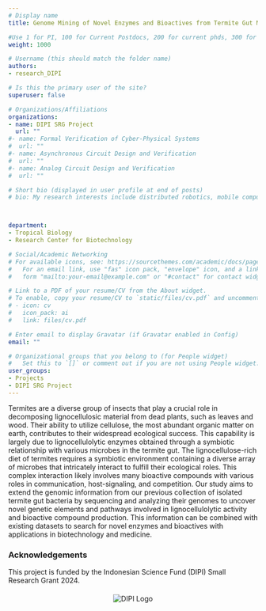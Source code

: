 ```yaml
---
# Display name
title: Genome Mining of Novel Enzymes and Bioactives from Termite Gut Microbes

#Use 1 for PI, 100 for Current Postdocs, 200 for current phds, 300 for current masters, 400 for current undergrads, 800 for alum postdocs, 810 for alum phds, 820 for alum masters, and 830 for alum undergrads, 900 for tools, 1000 for projects, 900 for tools, 1000 for projects
weight: 1000

# Username (this should match the folder name)
authors:
- research_DIPI

# Is this the primary user of the site?
superuser: false

# Organizations/Affiliations
organizations:
- name: DIPI SRG Project
  url: ""
#- name: Formal Verification of Cyber-Physical Systems
#  url: ""
#- name: Asynchronous Circuit Design and Verification
#  url: ""
#- name: Analog Circuit Design and Verification
#  url: ""

# Short bio (displayed in user profile at end of posts)
# bio: My research interests include distributed robotics, mobile computing and programmable matter.



department:
- Tropical Biology
- Research Center for Biotechnology

# Social/Academic Networking
# For available icons, see: https://sourcethemes.com/academic/docs/page-builder/#icons
#   For an email link, use "fas" icon pack, "envelope" icon, and a link in the
#   form "mailto:your-email@example.com" or "#contact" for contact widget.

# Link to a PDF of your resume/CV from the About widget.
# To enable, copy your resume/CV to `static/files/cv.pdf` and uncomment the lines below.
# - icon: cv
#   icon_pack: ai
#   link: files/cv.pdf

# Enter email to display Gravatar (if Gravatar enabled in Config)
email: ""

# Organizational groups that you belong to (for People widget)
#   Set this to `[]` or comment out if you are not using People widget.
user_groups:
- Projects
- DIPI SRG Project
---
```


Termites are a diverse group of insects that play a crucial role in decomposing lignocellulosic material from dead plants, such as leaves and wood. Their ability to utilize cellulose, the most abundant organic matter on earth, contributes to their widespread ecological success. This capability is largely due to lignocellulolytic enzymes obtained through a symbiotic relationship with various microbes in the termite gut. The lignocellulose-rich diet of termites requires a symbiotic environment containing a diverse array of microbes that intricately interact to fulfill their ecological roles. This complex interaction likely involves many bioactive compounds with various roles in communication, host-signaling, and competition. Our study aims to extend the genomic information from our previous collection of isolated termite gut bacteria by sequencing and analyzing their genomes to uncover novel genetic elements and pathways involved in lignocellulolytic activity and bioactive compound production. This information can be combined with existing datasets to search for novel enzymes and bioactives with applications in biotechnology and medicine.

### Acknowledgements

This project is funded by the Indonesian Science Fund (DIPI) Small Research Grant 2024.

<div style="display: flex; justify-content: center; align-items: center; gap: 20px; margin-top: 20px; margin-bottom: 30px;">
    <img src="https://dipi.id/wp-content/uploads/2023/08/DIPLOGO-Hires-1024x474.png" alt="DIPI Logo" style="max-height: 100px;">
</div>